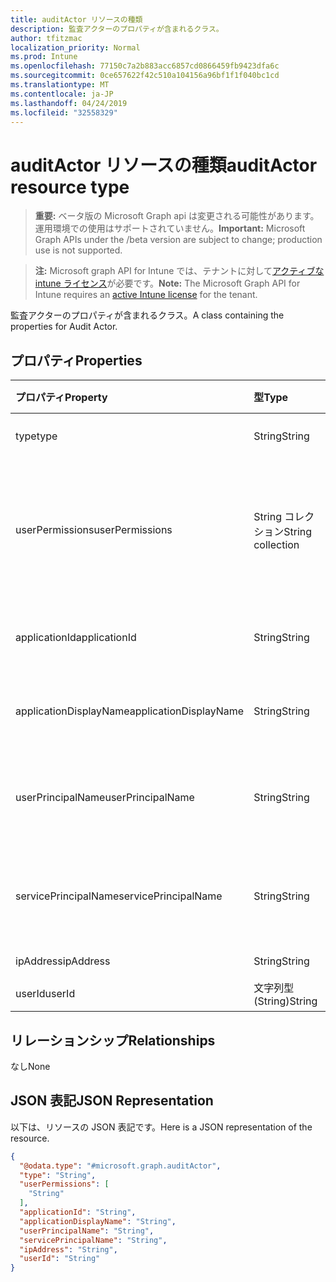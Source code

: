 ```yaml
---
title: auditActor リソースの種類
description: 監査アクターのプロパティが含まれるクラス。
author: tfitzmac
localization_priority: Normal
ms.prod: Intune
ms.openlocfilehash: 77150c7a2b883acc6857cd0866459fb9423dfa6c
ms.sourcegitcommit: 0ce657622f42c510a104156a96bf1f1f040bc1cd
ms.translationtype: MT
ms.contentlocale: ja-JP
ms.lasthandoff: 04/24/2019
ms.locfileid: "32558329"
---
```

# <a name="auditactor-resource-type"></a><span data-ttu-id="b1a4a-103">auditActor リソースの種類</span><span class="sxs-lookup"><span data-stu-id="b1a4a-103">auditActor resource type</span></span>

> <span data-ttu-id="b1a4a-104">**重要:** ベータ版の Microsoft Graph api は変更される可能性があります。運用環境での使用はサポートされていません。</span><span class="sxs-lookup"><span data-stu-id="b1a4a-104">**Important:** Microsoft Graph APIs under the /beta version are subject to change; production use is not supported.</span></span>

> <span data-ttu-id="b1a4a-105">**注:** Microsoft graph API for Intune では、テナントに対して[アクティブな intune ライセンス](https://go.microsoft.com/fwlink/?linkid=839381)が必要です。</span><span class="sxs-lookup"><span data-stu-id="b1a4a-105">**Note:** The Microsoft Graph API for Intune requires an [active Intune license](https://go.microsoft.com/fwlink/?linkid=839381) for the tenant.</span></span>

<span data-ttu-id="b1a4a-106">監査アクターのプロパティが含まれるクラス。</span><span class="sxs-lookup"><span data-stu-id="b1a4a-106">A class containing the properties for Audit Actor.</span></span>

## <a name="properties"></a><span data-ttu-id="b1a4a-107">プロパティ</span><span class="sxs-lookup"><span data-stu-id="b1a4a-107">Properties</span></span>
|<span data-ttu-id="b1a4a-108">プロパティ</span><span class="sxs-lookup"><span data-stu-id="b1a4a-108">Property</span></span>|<span data-ttu-id="b1a4a-109">型</span><span class="sxs-lookup"><span data-stu-id="b1a4a-109">Type</span></span>|<span data-ttu-id="b1a4a-110">説明</span><span class="sxs-lookup"><span data-stu-id="b1a4a-110">Description</span></span>|
|:---|:---|:---|
|<span data-ttu-id="b1a4a-111">type</span><span class="sxs-lookup"><span data-stu-id="b1a4a-111">type</span></span>|<span data-ttu-id="b1a4a-112">String</span><span class="sxs-lookup"><span data-stu-id="b1a4a-112">String</span></span>|<span data-ttu-id="b1a4a-113">アクターの種類。</span><span class="sxs-lookup"><span data-stu-id="b1a4a-113">Actor Type.</span></span>|
|<span data-ttu-id="b1a4a-114">userPermissions</span><span class="sxs-lookup"><span data-stu-id="b1a4a-114">userPermissions</span></span>|<span data-ttu-id="b1a4a-115">String コレクション</span><span class="sxs-lookup"><span data-stu-id="b1a4a-115">String collection</span></span>|<span data-ttu-id="b1a4a-116">監査の実行時におけるユーザーのアクセス許可の一覧。</span><span class="sxs-lookup"><span data-stu-id="b1a4a-116">List of user permissions when the audit was performed.</span></span>|
|<span data-ttu-id="b1a4a-117">applicationId</span><span class="sxs-lookup"><span data-stu-id="b1a4a-117">applicationId</span></span>|<span data-ttu-id="b1a4a-118">String</span><span class="sxs-lookup"><span data-stu-id="b1a4a-118">String</span></span>|<span data-ttu-id="b1a4a-119">AAD アプリケーション ID。</span><span class="sxs-lookup"><span data-stu-id="b1a4a-119">AAD Application Id.</span></span>|
|<span data-ttu-id="b1a4a-120">applicationDisplayName</span><span class="sxs-lookup"><span data-stu-id="b1a4a-120">applicationDisplayName</span></span>|<span data-ttu-id="b1a4a-121">String</span><span class="sxs-lookup"><span data-stu-id="b1a4a-121">String</span></span>|<span data-ttu-id="b1a4a-122">アプリケーションの名前。</span><span class="sxs-lookup"><span data-stu-id="b1a4a-122">Name of the Application.</span></span>|
|<span data-ttu-id="b1a4a-123">userPrincipalName</span><span class="sxs-lookup"><span data-stu-id="b1a4a-123">userPrincipalName</span></span>|<span data-ttu-id="b1a4a-124">String</span><span class="sxs-lookup"><span data-stu-id="b1a4a-124">String</span></span>|<span data-ttu-id="b1a4a-125">ユーザー プリンシパル名 (UPN)。</span><span class="sxs-lookup"><span data-stu-id="b1a4a-125">User Principal Name (UPN).</span></span>|
|<span data-ttu-id="b1a4a-126">servicePrincipalName</span><span class="sxs-lookup"><span data-stu-id="b1a4a-126">servicePrincipalName</span></span>|<span data-ttu-id="b1a4a-127">String</span><span class="sxs-lookup"><span data-stu-id="b1a4a-127">String</span></span>|<span data-ttu-id="b1a4a-128">サービス プリンシパル名 (SPN)。</span><span class="sxs-lookup"><span data-stu-id="b1a4a-128">Service Principal Name (SPN).</span></span>|
|<span data-ttu-id="b1a4a-129">ipAddress</span><span class="sxs-lookup"><span data-stu-id="b1a4a-129">ipAddress</span></span>|<span data-ttu-id="b1a4a-130">String</span><span class="sxs-lookup"><span data-stu-id="b1a4a-130">String</span></span>|<span data-ttu-id="b1a4a-131">IPAddress。</span><span class="sxs-lookup"><span data-stu-id="b1a4a-131">IPAddress.</span></span>|
|<span data-ttu-id="b1a4a-132">userId</span><span class="sxs-lookup"><span data-stu-id="b1a4a-132">userId</span></span>|<span data-ttu-id="b1a4a-133">文字列型 (String)</span><span class="sxs-lookup"><span data-stu-id="b1a4a-133">String</span></span>|<span data-ttu-id="b1a4a-134">ユーザー ID。</span><span class="sxs-lookup"><span data-stu-id="b1a4a-134">User Id.</span></span>|

## <a name="relationships"></a><span data-ttu-id="b1a4a-135">リレーションシップ</span><span class="sxs-lookup"><span data-stu-id="b1a4a-135">Relationships</span></span>
<span data-ttu-id="b1a4a-136">なし</span><span class="sxs-lookup"><span data-stu-id="b1a4a-136">None</span></span>

## <a name="json-representation"></a><span data-ttu-id="b1a4a-137">JSON 表記</span><span class="sxs-lookup"><span data-stu-id="b1a4a-137">JSON Representation</span></span>
<span data-ttu-id="b1a4a-138">以下は、リソースの JSON 表記です。</span><span class="sxs-lookup"><span data-stu-id="b1a4a-138">Here is a JSON representation of the resource.</span></span>
<!-- {
  "blockType": "resource",
  "@odata.type": "microsoft.graph.auditActor"
}
-->
``` json
{
  "@odata.type": "#microsoft.graph.auditActor",
  "type": "String",
  "userPermissions": [
    "String"
  ],
  "applicationId": "String",
  "applicationDisplayName": "String",
  "userPrincipalName": "String",
  "servicePrincipalName": "String",
  "ipAddress": "String",
  "userId": "String"
}
```






